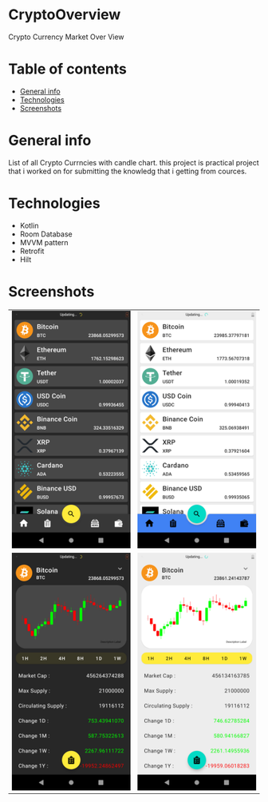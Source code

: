 # CryptoOverview
Crypto Currency Market Over View


# Table of contents
* [General info](#general-info)
* [Technologies](#technologies)
* [Screenshots](#screenshots)

# General info
List of all Crypto Currncies with candle chart.
this project is practical project that i worked on for submitting the knowledg that i getting from cources.


# Technologies

* Kotlin 
* Room Database
* MVVM pattern
* Retrofit
* Hilt


# Screenshots


| | |
|:---:|:---:|
|![Screenshot_20220717_144446](./screenshots/screen1.png)|![Screenshot_20220717_144257](./screenshots/screen2.png)|
|![Screenshot_20220717_144336](./screenshots/screen3.png)|![Screenshot_20220717_144509](./screenshots/screen4.png)|
